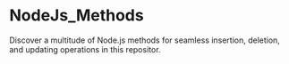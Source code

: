 # NodeJs_Methods
Discover a multitude of Node.js methods for seamless insertion, deletion, and updating operations in this repositor.
